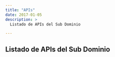 ```yaml
---
title: "APIs"
date: 2017-01-05
description: >
  Listado de APIs del Sub Dominio

---
```

## Listado de APIs del Sub Dominio